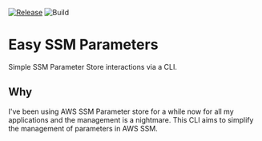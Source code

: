 [![Release](https://img.shields.io/github/release/technicallyjosh/easy-params.svg)](https://github.com/technicallyjosh/easy-params/releases/latest)
![Build](https://github.com/technicallyjosh/easy-params/workflows/Build/badge.svg)

# Easy SSM Parameters

Simple SSM Parameter Store interactions via a CLI.

## Why

I've been using AWS SSM Parameter store for a while now for all my applications
and the management is a nightmare. This CLI aims to simplify the management of
parameters in AWS SSM.
